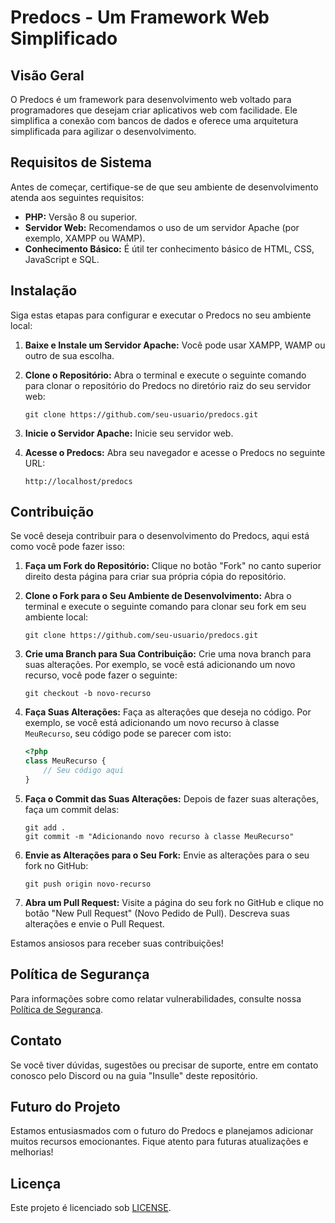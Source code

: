 # Predocs - Um Framework Web Simplificado

## Visão Geral

O Predocs é um framework para desenvolvimento web voltado para programadores que desejam criar aplicativos web com facilidade. Ele simplifica a conexão com bancos de dados e oferece uma arquitetura simplificada para agilizar o desenvolvimento.

## Requisitos de Sistema

Antes de começar, certifique-se de que seu ambiente de desenvolvimento atenda aos seguintes requisitos:

- **PHP:** Versão 8 ou superior.
- **Servidor Web:** Recomendamos o uso de um servidor Apache (por exemplo, XAMPP ou WAMP).
- **Conhecimento Básico:** É útil ter conhecimento básico de HTML, CSS, JavaScript e SQL.

## Instalação

Siga estas etapas para configurar e executar o Predocs no seu ambiente local:

1. **Baixe e Instale um Servidor Apache:** Você pode usar XAMPP, WAMP ou outro de sua escolha.

2. **Clone o Repositório:** Abra o terminal e execute o seguinte comando para clonar o repositório do Predocs no diretório raiz do seu servidor web:

    ```shell
    git clone https://github.com/seu-usuario/predocs.git
    ```

3. **Inicie o Servidor Apache:** Inicie seu servidor web.

4. **Acesse o Predocs:** Abra seu navegador e acesse o Predocs no seguinte URL:

    ```url
    http://localhost/predocs
    ```

## Contribuição

Se você deseja contribuir para o desenvolvimento do Predocs, aqui está como você pode fazer isso:

1. **Faça um Fork do Repositório:** Clique no botão "Fork" no canto superior direito desta página para criar sua própria cópia do repositório.

2. **Clone o Fork para o Seu Ambiente de Desenvolvimento:** Abra o terminal e execute o seguinte comando para clonar seu fork em seu ambiente local:

    ```shell
    git clone https://github.com/seu-usuario/predocs.git
    ```

3. **Crie uma Branch para Sua Contribuição:** Crie uma nova branch para suas alterações. Por exemplo, se você está adicionando um novo recurso, você pode fazer o seguinte:

    ```shell
    git checkout -b novo-recurso
    ```

4. **Faça Suas Alterações:** Faça as alterações que deseja no código. Por exemplo, se você está adicionando um novo recurso à classe `MeuRecurso`, seu código pode se parecer com isto:

    ```php
    <?php
    class MeuRecurso {
        // Seu código aqui
    }
    ```

5. **Faça o Commit das Suas Alterações:** Depois de fazer suas alterações, faça um commit delas:

    ```shell
    git add .
    git commit -m "Adicionando novo recurso à classe MeuRecurso"
    ```

6. **Envie as Alterações para o Seu Fork:** Envie as alterações para o seu fork no GitHub:

    ```shell
    git push origin novo-recurso
    ```

7. **Abra um Pull Request:** Visite a página do seu fork no GitHub e clique no botão "New Pull Request" (Novo Pedido de Pull). Descreva suas alterações e envie o Pull Request.

Estamos ansiosos para receber suas contribuições!


## Política de Segurança

Para informações sobre como relatar vulnerabilidades, consulte nossa [Política de Segurança](SECURITY.md).

## Contato

Se você tiver dúvidas, sugestões ou precisar de suporte, entre em contato conosco pelo Discord ou na guia "Insulle" deste repositório.

## Futuro do Projeto

Estamos entusiasmados com o futuro do Predocs e planejamos adicionar muitos recursos emocionantes. Fique atento para futuras atualizações e melhorias!

## Licença

Este projeto é licenciado sob [LICENSE](LICENSE.md).
